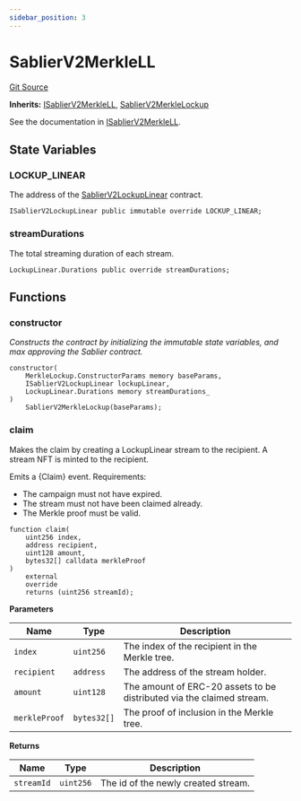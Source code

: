 ```yaml
---
sidebar_position: 3
---
```


# SablierV2MerkleLL

[Git Source](https://github.com/sablier-labs/v2-periphery/blob/ed3be5dc823dd81219f8060a6e6b32ead6c8de84/src/SablierV2MerkleLL.sol)

**Inherits:** [ISablierV2MerkleLL](/docs/reference/lockup/periphery/interfaces/interface.ISablierV2MerkleLL.md),
[SablierV2MerkleLockup](/docs/reference/lockup/periphery/abstracts/abstract.SablierV2MerkleLockup.md)

See the documentation in
[ISablierV2MerkleLL](/docs/reference/lockup/periphery/interfaces/interface.ISablierV2MerkleLL.md).

## State Variables

### LOCKUP_LINEAR

The address of the [SablierV2LockupLinear](docs/reference/lockup/core/contract.SablierV2LockupLinear.md) contract.

```solidity
ISablierV2LockupLinear public immutable override LOCKUP_LINEAR;
```

### streamDurations

The total streaming duration of each stream.

```solidity
LockupLinear.Durations public override streamDurations;
```

## Functions

### constructor

_Constructs the contract by initializing the immutable state variables, and max approving the Sablier contract._

```solidity
constructor(
    MerkleLockup.ConstructorParams memory baseParams,
    ISablierV2LockupLinear lockupLinear,
    LockupLinear.Durations memory streamDurations_
)
    SablierV2MerkleLockup(baseParams);
```

### claim

Makes the claim by creating a LockupLinear stream to the recipient. A stream NFT is minted to the recipient.

Emits a {Claim} event. Requirements:

- The campaign must not have expired.
- The stream must not have been claimed already.
- The Merkle proof must be valid.

```solidity
function claim(
    uint256 index,
    address recipient,
    uint128 amount,
    bytes32[] calldata merkleProof
)
    external
    override
    returns (uint256 streamId);
```

**Parameters**

| Name          | Type        | Description                                                           |
| ------------- | ----------- | --------------------------------------------------------------------- |
| `index`       | `uint256`   | The index of the recipient in the Merkle tree.                        |
| `recipient`   | `address`   | The address of the stream holder.                                     |
| `amount`      | `uint128`   | The amount of ERC-20 assets to be distributed via the claimed stream. |
| `merkleProof` | `bytes32[]` | The proof of inclusion in the Merkle tree.                            |

**Returns**

| Name       | Type      | Description                         |
| ---------- | --------- | ----------------------------------- |
| `streamId` | `uint256` | The id of the newly created stream. |
